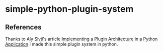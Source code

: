 # simple-python-plugin-system

## References
Thanks to [Aly Sivji](https://github.com/alysivji)'s article [Implementing a Plugin Architecture in a Python Application](https://alysivji.github.io/simple-plugin-system.html) I made this simple plugin system in python.
